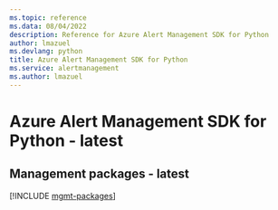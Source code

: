 ```yaml
---
ms.topic: reference
ms.data: 08/04/2022
description: Reference for Azure Alert Management SDK for Python
author: lmazuel
ms.devlang: python
title: Azure Alert Management SDK for Python
ms.service: alertmanagement
ms.author: lmazuel
---
```

# Azure Alert Management SDK for Python - latest

## Management packages - latest
[!INCLUDE [mgmt-packages](alert-management-mgmt-index.md)]
